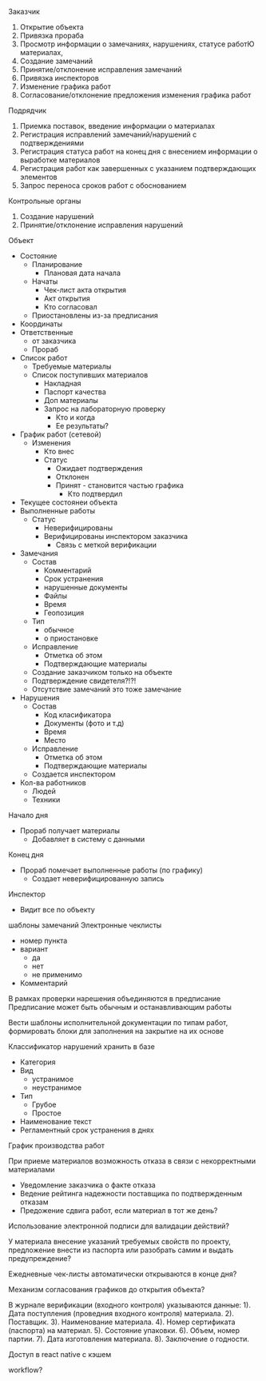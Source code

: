 Заказчик
 1. Открытие объекта
 2. Привязка прораба
 3. Просмотр информации о замечаниях, нарушениях, статусе работЮ материалах, 
 4. Создание замечаний
 5. Принятие/отклонение исправления замечаний
 6. Привязка инспекторов
 7. Изменение графика работ
 8. Согласование/отклонение предложения изменения графика работ

Подрядчик
 1. Приемка поставок, введение информации о материалах
 2. Регистрация исправлений замечаний/нарушений с подтверждениями 
 3. Регистрация статуса работ на конец дня с внесением информации о выработке материалов
 4. Регистрация работ как завершенных с указанием подтверждающих элементов
 5. Запрос переноса сроков работ с обоснованием

Контрольные органы
 1. Создание нарушений
 2. Принятие/отклонение исправления нарушений




Объект
- Состояние
    - Планирование
        - Плановая дата начала
    - Начаты
        - Чек-лист акта открытия
        - Акт открытия
        - Кто согласовал
    - Приостановлены из-за предписания
- Координаты
- Ответственные
    - от заказчика
    - Прораб
- Список работ
    - Требуемые материалы
    - Список поступивших материалов
        - Накладная
        - Паспорт качества
        - Доп материалы
        - Запрос на лабораторную проверку
            - Кто и когда
            - Ее результаты?
- График работ (сетевой)
    - Изменения
        - Кто внес
        - Статус
            - Ожидает подтверждения
            - Отклонен
            - Принят - становится частью графика
                - Кто подтвердил
- Текущее состоянеи объекта
- Выполненные работы
    - Статус
        - Неверифицированы 
        - Верифицированы инспектором заказчика
            - Связь с меткой верификации
- Замечания
    - Состав
        - Комментарий
        - Срок устранения
        - нарушенные документы  
        - Файлы
        - Время
        - Геопозиция
    - Тип 
        - обычное 
        - о приостановке
    - Исправление
        - Отметка об этом
        - Подтверждающие материалы
    - Создание заказчиком только на объекте 
    - Подтверждение свидетеля?!?!
    - Отсутствие замечаний это тоже замечание
- Нарушения
    - Состав
        - Код класификатора
        - Документы (фото и т.д)
        - Время
        - Место
    - Исправление
        - Отметка об этом
        - Подтверждающие материалы
    - Создается инспектором
- Кол-ва работников
    - Людей
    - Техники

Начало дня
- Прораб получает материалы
    - Добавляет в систему с данными

Конец дня
- Прораб помечает выполненные работы (по графику)
    - Создает неверифицированную запись


Инспектор
- Видит все по объекту


шаблоны замечаний
Электронные чеклисты
- номер пункта
- вариант
    - да
    - нет
    - не применимо
- Комментарий


В рамках проверки нарешения объединяются в предписание
Предписание может быть обычным и останавливающим работы



Вести шаблоны исполнительной документации по типам работ, формировать блоки для заполнения на закрытие на их основе 

Классификатор нарушений хранить в базе 
- Категория
- Вид
    - устранимое
    - неустранимое
- Тип
    - Грубое
    - Простое
- Наименование текст
- Регламентный срок устранения в днях



График производства работ 





При приеме материалов возможность отказа в связи с некорректными материалами
- Уведомление заказчика о факте отказа 
- Ведение рейтинга надежности поставщика по подтвержденным отказам
- Предожение сдвига работ, если материал в тот же день? 


Использование электронной подписи для валидации действий? 


У материала внесение указаний требуемых свойств по проекту, предложение внести из паспорта или разобрать самим и выдать предупреждение? 

Ежедневные чек-листы автоматически открываются в конце дня? 

Механизм согласования графиков до открытия объекта? 


В журнале верификации (входного контроля) указываются данные:
1). Дата поступления (проведния входного контроля) материала.
2). Поставщик.
3). Наименование материала.
4). Номер сертификата (паспорта) на материал.
5). Состояние упаковки.
6). Объем, номер партии.
7). Дата изготовления материала.
8). Заключение о годности.



Доступ в react native с кэшем

workflow?